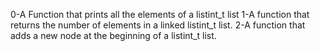 0-A Function that prints all the elements of a listint_t list
1-A function that  returns the number of elements in a linked listint_t list.
2-A function that adds a new node at the beginning of a listint_t list.
